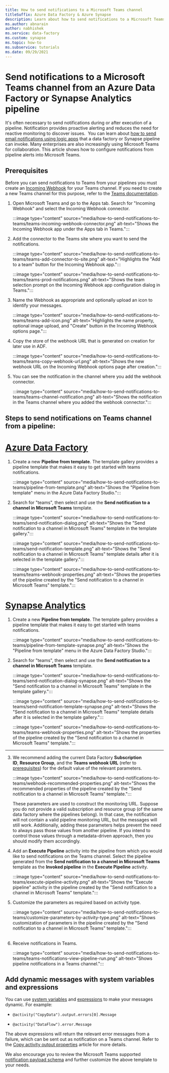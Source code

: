```yaml
---
title: How to send notifications to a Microsoft Teams channel
titleSuffix: Azure Data Factory & Azure Synapse
description: Learn about how to send notifications to a Microsoft Teams channel from an Azure Data Factory or Synapse Analytics pipeline
ms.author: abnarain
author: nabhishek
ms.service: data-factory
ms.custom: synapse
ms.topic: how-to
ms.subservice: tutorials
ms.date: 09/29/2021
---
```


# Send notifications to a Microsoft Teams channel from an Azure Data Factory or Synapse Analytics pipeline

It's often necessary to send notifications during or after execution of a pipeline. Notification provides proactive alerting and reduces the need for reactive monitoring to discover issues.  You can learn about [how to send email notifications using logic apps](tutorial-control-flow-portal.md#create-email-workflow-endpoints) that
a data factory or Synapse pipeline can invoke.  Many enterprises are also increasingly using Microsoft Teams for collaboration.  This article shows how to configure notifications from pipeline alerts into Microsoft Teams. 

## Prerequisites

Before you can send notifications to Teams from your pipelines you must create an [Incoming Webhook](/microsoftteams/platform/webhooks-and-connectors/how-to/connectors-using) for your Teams channel. If you need to create a new Teams channel for this purpose, refer to the [Teams documentation](https://support.microsoft.com/office/create-a-channel-in-teams-fda0b75e-5b90-4fb8-8857-7e102b014525).  

1.  Open Microsoft Teams and go to the Apps tab.  Search for "Incoming Webhook" and select the Incoming Webhook connector.
    
    :::image type="content" source="media/how-to-send-notifications-to-teams/teams-incoming-webhook-connector.png" alt-text="Shows the Incoming Webhook app under the Apps tab in Teams.":::

1.  Add the connector to the Teams site where you want to send the notifications.
    
    :::image type="content" source="media/how-to-send-notifications-to-teams/teams-add-connector-to-site.png" alt-text="Highlights the &quot;Add to a team&quot; button for the Incoming Webhook app.":::
    
    :::image type="content" source="media/how-to-send-notifications-to-teams/teams-prod-notifications.png" alt-text="Shows the team selection prompt on the Incoming Webhook app configuration dialog in Teams.":::

1.  Name the Webhook as appropriate and optionally upload an icon to identify your messages.
    
    :::image type="content" source="media/how-to-send-notifications-to-teams/teams-add-icon.png" alt-text="Highlights the name property, optional image upload, and &quot;Create&quot; button in the Incoming Webhook options page.":::  

1.  Copy the store of the webhook URL that is generated on creation for later use in ADF.
    
    :::image type="content" source="media/how-to-send-notifications-to-teams/teams-copy-webhook-url.png" alt-text="Shows the new webhook URL on the Incoming Webhook options page after creation.":::

1.  You can see the notification in the channel where you add the webhook connector.
    
    :::image type="content" source="media/how-to-send-notifications-to-teams/teams-channel-notification.png" alt-text="Shows the notification in the Teams channel where you added the webhook connector.":::
        
## Steps to send notifications on Teams channel from a pipeline:

# [Azure Data Factory](#tab/data-factory)

1.  Create a new **Pipeline from template**. The template gallery provides a pipeline template that makes it easy to get started with teams notifications.
    
    :::image type="content" source="media/how-to-send-notifications-to-teams/pipeline-from-template.png" alt-text="Shows the &quot;Pipeline from template&quot; menu in the Azure Data Factory Studio.":::

1.  Search for "teams", then select and use the **Send notification to a channel in Microsoft Teams** template.
    
    :::image type="content" source="media/how-to-send-notifications-to-teams/send-notification-dialog.png" alt-text="Shows the &quot;Send notification to a channel in Microsoft Teams&quot; template in the template gallery.":::
    
    :::image type="content" source="media/how-to-send-notifications-to-teams/send-notification-template.png" alt-text="Shows the &quot;Send notification to a channel in Microsoft Teams&quot; template details after it is selected in the template gallery.":::
    
    :::image type="content" source="media/how-to-send-notifications-to-teams/teams-webhook-properties.png" alt-text="Shows the properties of the pipeline created by the &quot;Send notification to a channel in Microsoft Teams&quot; template.":::

# [Synapse Analytics](#tab/synapse-analytics)

1.  Create a new **Pipeline from template**. The template gallery provides a pipeline template that makes it easy to get started with teams notifications.
    
    :::image type="content" source="media/how-to-send-notifications-to-teams/pipeline-from-template-synapse.png" alt-text="Shows the &quot;Pipeline from template&quot; menu in the Azure Data Factory Studio.":::

1.  Search for "teams", then select and use the **Send notification to a channel in Microsoft Teams** template.
    
    :::image type="content" source="media/how-to-send-notifications-to-teams/send-notification-dialog-synapse.png" alt-text="Shows the &quot;Send notification to a channel in Microsoft Teams&quot; template in the template gallery.":::
    
    :::image type="content" source="media/how-to-send-notifications-to-teams/send-notification-template-synapse.png" alt-text="Shows the &quot;Send notification to a channel in Microsoft Teams&quot; template details after it is selected in the template gallery.":::
    
    :::image type="content" source="media/how-to-send-notifications-to-teams/teams-webhook-properties.png" alt-text="Shows the properties of the pipeline created by the &quot;Send notification to a channel in Microsoft Teams&quot; template.":::

---

3.  We recommend adding the current Data Factory **Subscription ID**, **Resource Group**, and the **Teams webhook URL** (refer to 
    [prerequisites](#prerequisites)) for the default value of the relevant parameters.
    
    :::image type="content" source="media/how-to-send-notifications-to-teams/webhook-recommended-properties.png" alt-text="Shows the recommended properties of the pipeline created by the &quot;Send notification to a channel in Microsoft Teams&quot; template.":::

    These parameters are used to construct the monitoring URL. Suppose you do not provide a valid subscription and resource group (of the same data factory where the pipelines belong). In that case, the notification will not contain a valid pipeline monitoring URL, but the messages will still work.  Additionally, adding these parameters helps prevent the need to always pass those values from another pipeline. If you intend to control those values through a metadata-driven approach, then you should modify them accordingly.
    
1.  Add an **Execute Pipeline** activity into the pipeline from which you would like to send notifications on the Teams channel. Select the pipeline generated from the **Send notification to a channel in Microsoft Teams** template as the **Invoked pipeline** in the **Execute Pipeline** activity.

     :::image type="content" source="media/how-to-send-notifications-to-teams/execute-pipeline-activity.png" alt-text="Shows the &quot;Execute pipeline&quot; activity in the pipeline created by the &quot;Send notification to a channel in Microsoft Teams&quot; template.":::

1.  Customize the parameters as required based on activity type.

    :::image type="content" source="media/how-to-send-notifications-to-teams/customize-parameters-by-activity-type.png" alt-text="Shows customization of parameters in the pipeline created by the &quot;Send notification to a channel in Microsoft Teams&quot; template.":::   
  
1.  Receive notifications in Teams.

    :::image type="content" source="media/how-to-send-notifications-to-teams/teams-notifications-view-pipeline-run.png" alt-text="Shows pipeline notifications in a Teams channel.":::
## Add dynamic messages with system variables and expressions

You can use [system variables](control-flow-system-variables.md) and [expressions](control-flow-expression-language-functions.md) to
make your messages dynamic. For example:  

-   ``@activity("CopyData").output.errors[0].Message``

-   ``@activity("DataFlow").error.Message``

The above expressions will return the relevant error messages from a failure, which can be sent out as notification on a Teams channel. Refer to the
[Copy activity output properties](copy-activity-monitoring.md) article for more details.

We also encourage you to review the Microsoft Teams supported [notification payload schema](https://adaptivecards.io/explorer/AdaptiveCard.html) and
further customize the above template to your needs.
